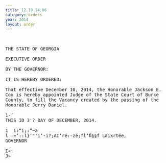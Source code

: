 ```yaml
---
title: 12.10.14.06
category: orders
year: 2014
layout: order
---
```


<pre> 

THE STATE OF GEORGIA

EXECUTIVE ORDER

BY THE GOVERNOR:

IT IS HEREBY ORDERED:

That effective December 10, 2014, the Honorable Jackson E.
Cox is hereby appointed Judge of the State Court of Burke
County, to fill the Vacancy created by the passing of the
Honorable Jerry Daniel.

1-’
THIS ID 3'? DAY OF DECEMBER, 2014.

1  i:“i;:”~a 
l :»‘::l}‘"'i‘-i?;AI‘ré:-zé;fl‘ﬁ§§f Laixrtée,
GOVERNOR

I«:
J»

</pre>
